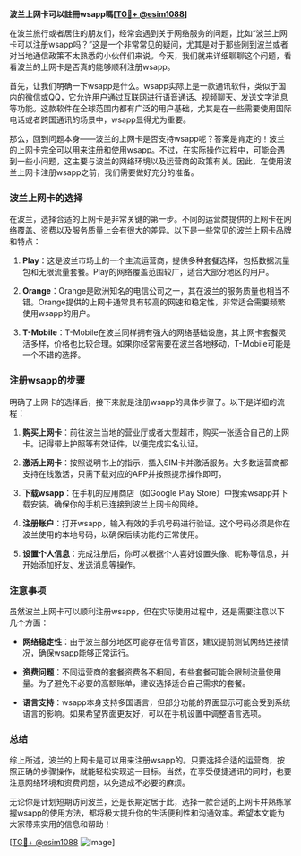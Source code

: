 **波兰上网卡可以註冊wsapp嗎[[TG💪+ @esim1088](https://t.me/s/esim1088)]**

在波兰旅行或者居住的朋友们，经常会遇到关于网络服务的问题，比如“波兰上网卡可以注册wsapp吗？”这是一个非常常见的疑问，尤其是对于那些刚到波兰或者对当地通信政策不太熟悉的小伙伴们来说。今天，我们就来详细聊聊这个问题，看看波兰的上网卡是否真的能够顺利注册wsapp。

首先，让我们明确一下wsapp是什么。wsapp实际上是一款通讯软件，类似于国内的微信或QQ，它允许用户通过互联网进行语音通话、视频聊天、发送文字消息等功能。这款软件在全球范围内都有广泛的用户基础，尤其是在一些需要使用国际电话或者跨国通讯的场景中，wsapp显得尤为重要。

那么，回到问题本身——波兰的上网卡是否支持wsapp呢？答案是肯定的！波兰的上网卡完全可以用来注册和使用wsapp。不过，在实际操作过程中，可能会遇到一些小问题，这主要与波兰的网络环境以及运营商的政策有关。因此，在使用波兰上网卡注册wsapp之前，我们需要做好充分的准备。

### 波兰上网卡的选择

在波兰，选择合适的上网卡是非常关键的第一步。不同的运营商提供的上网卡在网络覆盖、资费以及服务质量上会有很大的差异。以下是一些常见的波兰上网卡品牌和特点：

1. **Play**：这是波兰市场上的一个主流运营商，提供多种套餐选择，包括数据流量包和无限流量套餐。Play的网络覆盖范围较广，适合大部分地区的用户。
   
2. **Orange**：Orange是欧洲知名的电信公司之一，其在波兰的服务质量也相当不错。Orange提供的上网卡通常具有较高的网速和稳定性，非常适合需要频繁使用wsapp的用户。

3. **T-Mobile**：T-Mobile在波兰同样拥有强大的网络基础设施，其上网卡套餐灵活多样，价格也比较合理。如果你经常需要在波兰各地移动，T-Mobile可能是一个不错的选择。

### 注册wsapp的步骤

明确了上网卡的选择后，接下来就是注册wsapp的具体步骤了。以下是详细的流程：

1. **购买上网卡**：前往波兰当地的营业厅或者大型超市，购买一张适合自己的上网卡。记得带上护照等有效证件，以便完成实名认证。

2. **激活上网卡**：按照说明书上的指示，插入SIM卡并激活服务。大多数运营商都支持在线激活，只需下载对应的APP并按照提示操作即可。

3. **下载wsapp**：在手机的应用商店（如Google Play Store）中搜索wsapp并下载安装。确保你的手机已连接到波兰上网卡的网络。

4. **注册账户**：打开wsapp，输入有效的手机号码进行验证。这个号码必须是你在波兰使用的本地号码，以确保后续功能的正常使用。

5. **设置个人信息**：完成注册后，你可以根据个人喜好设置头像、昵称等信息，并开始添加好友、发送消息等操作。

### 注意事项

虽然波兰上网卡可以顺利注册wsapp，但在实际使用过程中，还是需要注意以下几个方面：

- **网络稳定性**：由于波兰部分地区可能存在信号盲区，建议提前测试网络连接情况，确保wsapp能够正常运行。
  
- **资费问题**：不同运营商的套餐资费各不相同，有些套餐可能会限制流量使用量。为了避免不必要的高额账单，建议选择适合自己需求的套餐。

- **语言支持**：wsapp本身支持多国语言，但部分功能的界面显示可能会受到系统语言的影响。如果希望界面更友好，可以在手机设置中调整语言选项。

### 总结

综上所述，波兰的上网卡是可以用来注册wsapp的。只要选择合适的运营商，按照正确的步骤操作，就能轻松实现这一目标。当然，在享受便捷通讯的同时，也要注意网络环境和资费问题，以免造成不必要的麻烦。

无论你是计划短期访问波兰，还是长期定居于此，选择一款合适的上网卡并熟练掌握wsapp的使用方法，都将极大提升你的生活便利性和沟通效率。希望本文能为大家带来实用的信息和帮助！

[[TG💪+ @esim1088](https://t.me/s/esim1088) ![Image](https://i.postimg.cc/4NQfJmqS/Snipaste-2025-05-13-00-14-12.png)]